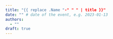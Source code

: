 ```yaml
---
title: "{{ replace .Name "-" " " | title }}"
date: "" # date of the event, e.g. 2023-01-13
authors:
  - ""
draft: true
---
```

